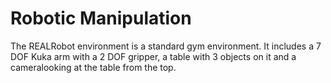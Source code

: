 # Robotic Manipulation

The REALRobot environment is a standard gym environment.
It includes a 7 DOF Kuka arm with a 2 DOF gripper, a table with 3 objects on it and a cameralooking at the table from the top.
